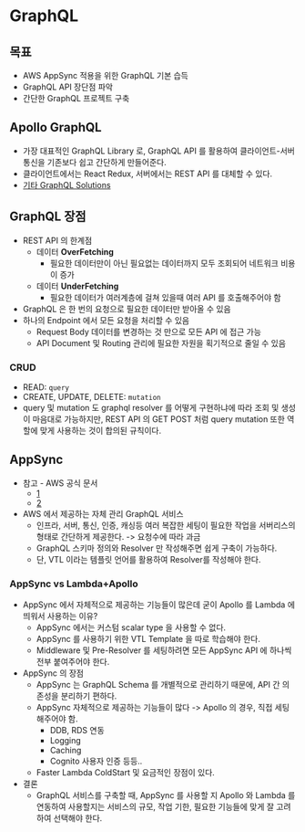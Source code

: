# GraphQL

## 목표
* AWS AppSync 적용을 위한 GraphQL 기본 습득
* GraphQL API 장단점 파악
* 간단한 GraphQL 프로젝트 구축

## Apollo GraphQL
* 가장 대표적인 GraphQL Library 로, GraphQL API 를 활용하여 클라이언트-서버 통신을 기존보다 쉽고 간단하게 만들어준다.
* 클라이언트에서는 React Redux, 서버에서는 REST API 를 대체할 수 있다.
* [기타 GraphQL Solutions](https://graphql.org/code/)

## GraphQL 장점
* REST API 의 한계점
  * 데이터 **OverFetching**
    * 필요한 데이터만이 아닌 필요없는 데이터까지 모두 조회되어 네트워크 비용이 증가
  * 데이터 **UnderFetching**
    * 필요한 데이터가 여러계층에 걸쳐 있을때 여러 API 를 호출해주어야 함
* GraphQL 은 한 번의 요청으로 필요한 데이터만 받아올 수 있음
* 하나의 Endpoint 에서 모든 요청을 처리할 수 있음
  * Request Body 데이터를 변경하는 것 만으로 모든 API 에 접근 가능  
  * API Document 및 Routing 관리에 필요한 자원을 획기적으로 줄일 수 있음 

### CRUD
* READ: `query`
* CREATE, UPDATE, DELETE: `mutation`
* query 및 mutation 도 graphql resolver 를 어떻게 구현하냐에 따라 조회 및 생성이 마음대로 가능하지만, REST API 의 GET POST 처럼 query mutation 또한 역할에 맞게 사용하는 것이 합의된 규칙이다.


## AppSync
* 참고 - AWS 공식 문서 
  * [1](https://docs.aws.amazon.com/ko_kr/appsync/latest/devguide/what-is-appsync.html) 
  * [2](https://aws.amazon.com/ko/appsync/)
* AWS 에서 제공하는 자체 관리 GraphQL 서비스
  * 인프라, 서버, 통신, 인증, 캐싱등 여러 복잡한 세팅이 필요한 작업을 서버리스의 형태로 간단하게 제공한다. -> 요청수에 따라 과금
  * GraphQL 스키마 정의와 Resolver 만 작성해주면 쉽게 구축이 가능하다.
  * 단, VTL 이라는 템플릿 언어를 활용하여 Resolver를 작성해야 한다.

### AppSync vs Lambda+Apollo
* AppSync 에서 자체적으로 제공하는 기능들이 많은데 굳이 Apollo 를 Lambda 에 띄워서 사용하는 이유?
  * AppSync 에서는 커스텀 scalar type 을 사용할 수 없다.
  * AppSync 를 사용하기 위한 VTL Template 을 따로 학습해야 한다.
  * Middleware 및 Pre-Resolver 를 세팅하려면 모든 AppSync API 에 하나씩 전부 붙여주어야 한다.
* AppSync 의 장점
  * AppSync 는 GraphQL Schema 를 개별적으로 관리하기 때문에, API 간 의존성을 분리하기 편하다.  
  * AppSync 자체적으로 제공하는 기능들이 많다 -> Apollo 의 경우, 직접 세팅해주어야 함.
    * DDB, RDS 연동
    * Logging
    * Caching
    * Cognito 사용자 인증 등등..
  * Faster Lambda ColdStart 및 요금적인 장점이 있다.
* 결론
  * GraphQL 서비스를 구축할 때, AppSync 를 사용할 지 Apollo 와 Lambda 를 연동하여 사용할지는 서비스의 규모, 작업 기한, 필요한 기능들에 맞게 잘 고려하여 선택해야 한다.
